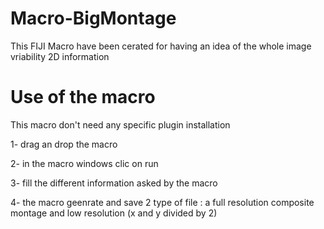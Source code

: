 # Macro-BigMontage
This FIJI Macro have been cerated for having an idea of the whole image vriability 2D information

# Use of the macro
This macro don't need any specific plugin installation

1- drag an drop the macro

2- in the macro windows clic on run

3- fill the different information asked by the macro

4- the macro geenrate and save 2 type of file : a full resolution composite montage and low resolution (x and y divided by 2) 
